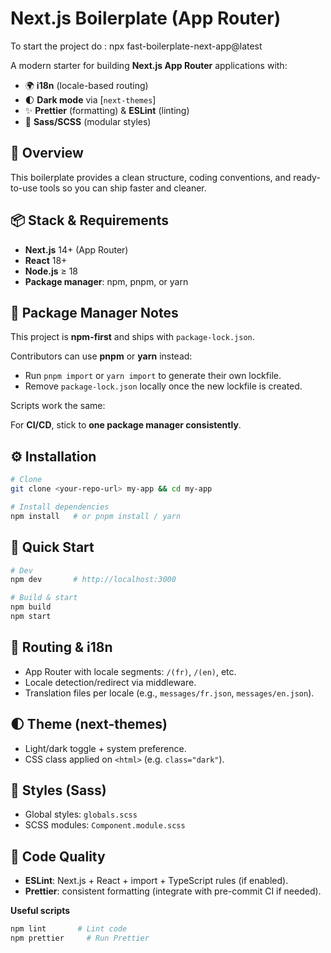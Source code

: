 # Next.js Boilerplate (App Router)


To start the project do : npx fast-boilerplate-next-app@latest

A modern starter for building **Next.js App Router** applications with:

* 🌍 **i18n** (locale-based routing)
* 🌓 **Dark mode** via \[`next-themes`]
* ✨ **Prettier** (formatting) & **ESLint** (linting)
* 🎨 **Sass/SCSS** (modular styles)

## 🚀 Overview

This boilerplate provides a clean structure, coding conventions, and ready-to-use tools so you can ship faster and cleaner.

## 📦 Stack & Requirements

* **Next.js** 14+ (App Router)
* **React** 18+
* **Node.js** ≥ 18
* **Package manager**: npm, pnpm, or yarn


## 🧰 Package Manager Notes

This project is **npm-first** and ships with `package-lock.json`.

Contributors can use **pnpm** or **yarn** instead:

- Run `pnpm import` or `yarn import` to generate their own lockfile.  
- Remove `package-lock.json` locally once the new lockfile is created.

Scripts work the same:

For **CI/CD**, stick to **one package manager consistently**.

## ⚙️ Installation

```bash
# Clone
git clone <your-repo-url> my-app && cd my-app

# Install dependencies
npm install   # or pnpm install / yarn
```

## 🏁 Quick Start

```bash
# Dev
npm dev       # http://localhost:3000

# Build & start
npm build
npm start
```

## 🧭 Routing & i18n

* App Router with locale segments: `/(fr)`, `/(en)`, etc.
* Locale detection/redirect via middleware.
* Translation files per locale (e.g., `messages/fr.json`, `messages/en.json`).


## 🌓 Theme (next-themes)

* Light/dark toggle + system preference.
* CSS class applied on `<html>` (e.g. `class="dark"`).


## 🎨 Styles (Sass)

* Global styles: `globals.scss`
* SCSS modules: `Component.module.scss`

## 🧹 Code Quality

* **ESLint**: Next.js + React + import + TypeScript rules (if enabled).
* **Prettier**: consistent formatting (integrate with pre-commit CI if needed).

**Useful scripts**

```bash
npm lint       # Lint code
npm prettier     # Run Prettier
```


